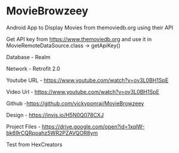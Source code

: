 # MovieBrowzeey


Android App to Display Movies from themoviedb.org using their API

Get API key from https://www.themoviedb.org and use it in MovieRemoteDataSource.class -> getApiKey()

Database - Realm 

Network  - Retrofit 2.0

Youtube URL - https://www.youtube.com/watch?v=ov3L0BH1SpE


Video Url - https://www.youtube.com/watch?v=ov3L0BH1SpE

Github -https://github.com/vickyponraj/MovieBrowzeey

Design - https://invis.io/H5N0Q078CXJ

Project Files - https://drive.google.com/open?id=1xqlW-bk69rCQRpoahz5WR2PZAVQOR8ym


Test from HexCreators
